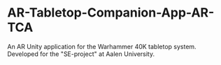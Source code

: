 # AR-Tabletop-Companion-App-AR-TCA
An AR Unity application for the Warhammer 40K tabletop system.  Developed for the "SE-project" at Aalen University.

